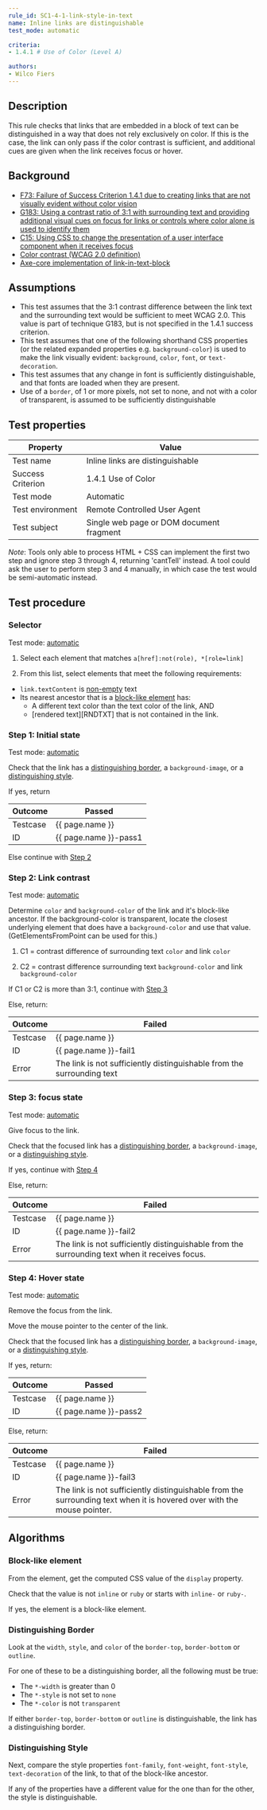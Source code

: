 ```yaml
---
rule_id: SC1-4-1-link-style-in-text
name: Inline links are distinguishable
test_mode: automatic

criteria:
- 1.4.1 # Use of Color (Level A)

authors:
- Wilco Fiers
---
```


## Description

This rule checks that links that are embedded in a block of text can be distinguished in a way that does not rely exclusively on color. If this is the case, the link can only pass if the color contrast is sufficient, and additional cues are given when the link receives focus or hover.

## Background

- [F73: Failure of Success Criterion 1.4.1 due to creating links that are not visually evident without color vision](http://www.w3.org/TR/2014/NOTE-WCAG20-TECHS-20140311/F73.html)
- [G183: Using a contrast ratio of 3:1 with surrounding text and providing additional visual cues on focus for links or controls where color alone is used to identify them](http://www.w3.org/TR/2013/NOTE-WCAG20-TECHS-20130905/G183)
- [C15: Using CSS to change the presentation of a user interface component when it receives focus](http://www.w3.org/TR/2014/NOTE-WCAG20-TECHS-20140916/C15:)
- [Color contrast (WCAG 2.0 definition)](http://www.w3.org/TR/WCAG20/#contrast-ratiodef)
- [Axe-core implementation of link-in-text-block](https://dequeuniversity.com/rules/worldspace/2.0/link-in-text-block)

## Assumptions

- This test assumes that the 3:1 contrast difference between the link text and the surrounding text would be sufficient to meet WCAG 2.0. This value is part of technique G183, but is not specified in the 1.4.1 success criterion.
- This test assumes that one of the following shorthand CSS properties (or the related expanded properties e.g. `background-color`) is used to make the link visually evident: `background`, `color`, `font`, or `text-decoration`.
- This test assumes that any change in font is sufficiently distinguishable, and that fonts are loaded when they are present.
- Use of a `border`, of 1 or more pixels, not set to none, and not with a color of transparent, is assumed to be sufficiently distinguishable

## Test properties

| Property          | Value
|-------------------|----
| Test name         | Inline links are distinguishable
| Success Criterion | 1.4.1 Use of Color
| Test mode         | Automatic
| Test environment  | Remote Controlled User Agent
| Test subject      | Single web page or DOM document fragment

*Note*: Tools only able to process HTML + CSS can implement the first two step and ignore step 3 through 4, returning 'cantTell' instead. A tool could ask the user to perform step 3 and 4 manually, in which case the test would be semi-automatic instead.

## Test procedure

### Selector

Test mode: [automatic][AUTO]

1. Select each element that matches `a[href]:not(role), *[role=link]`

2. From this list, select elements that meet the following requirements:

  - `link.textContent` is [non-empty][NEMPTY] text
  - Its nearest ancestor that is a [block-like element](#block-like-element) has:
    - A different text color than the text color of the link, AND
    - [rendered text][RNDTXT] that is not contained in the link.

### Step 1: Initial state

Test mode: [automatic][AUTO]

Check that the link has a [distinguishing border][DSBRDR], a `background-image`, or a [distinguishing style][DSSTYL].

If yes, return

| Outcome  | Passed
|----------|-----
| Testcase | {{ page.name }}
| ID       | {{ page.name }}-pass1

Else continue with [Step 2](#step-2-link-contrast)

### Step 2: Link contrast

Test mode: [automatic][AUTO]

Determine `color` and `background-color` of the link and it's block-like ancestor. If the background-color is transparent, locate the closest underlying element that does have a `background-color` and use that value. (GetElementsFromPoint can be used for this.)

1. C1 = contrast difference of surrounding text `color` and link `color`

2. C2 = contrast difference surrounding text `background-color` and link `background-color`

If C1 or C2 is more than 3:1, continue with [Step 3](#step-3-focus-state)

Else, return:

| Outcome  | Failed
|----------|-----
| Testcase | {{ page.name }}
| ID       | {{ page.name }}-fail1
| Error    | The link is not sufficiently distinguishable from the surrounding text

### Step 3: focus state

Test mode: [automatic][AUTO]

Give focus to the link.

Check that the focused link has a [distinguishing border][DSBRDR], a `background-image`, or a [distinguishing style][DSSTYL].

If yes, continue with [Step 4](#step-4-hover-state)

Else, return:

| Outcome  | Failed
|----------|-----
| Testcase | {{ page.name }}
| ID       | {{ page.name }}-fail2
| Error    | The link is not sufficiently distinguishable from the surrounding text when it receives focus.

### Step 4: Hover state

Test mode: [automatic][AUTO]

Remove the focus from the link.

Move the mouse pointer to the center of the link.

Check that the focused link has a [distinguishing border][DSBRDR], a `background-image`, or a [distinguishing style][DSSTYL].

If yes, return:

| Outcome  | Passed
|----------|-----
| Testcase | {{ page.name }}
| ID       | {{ page.name }}-pass2

Else, return:

| Outcome  | Failed
|----------|-----
| Testcase | {{ page.name }}
| ID       | {{ page.name }}-fail3
| Error    | The link is not sufficiently distinguishable from the surrounding text when it is hovered over with the mouse pointer.

## Algorithms

### Block-like element

From the element, get the computed CSS value of the `display` property.

Check that the value is not `inline` or `ruby` or starts with `inline-` or `ruby-`.

If yes, the element is a block-like element.

### Distinguishing Border

Look at the `width`, `style`, and `color` of the `border-top`, `border-bottom` or `outline`.

For one of these to be a distinguishing border, all the following must be true:

- The `*-width` is greater than 0
- The `*-style` is not set to `none`
- The `*-color` is not `transparent`

If either `border-top`, `border-bottom` or `outline` is distinguishable, the link has a distinguishing border.

### Distinguishing Style

Next, compare the style properties `font-family`, `font-weight`, `font-style`, `text-decoration` of the link, to that of the block-like ancestor.

If any of the properties have a different value for the one than for the other, the style is distinguishable.

[AUTO]: ../pages/test-modes.html#automatic
[MANUAL]: ../pages/test-modes.html#manual
[NEMPTY]: ../pages/algorithms/none-empty.html
[RDNTXT]: ../pages/algorithms/rendered-text.html
[DSBRDR]: #distinguishing-border
[DSSTYL]: #distinguishing-style